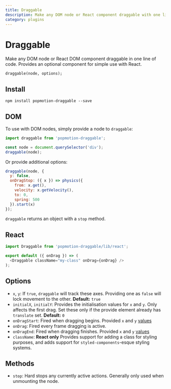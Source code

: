 ```yaml
---
title: Draggable
description: Make any DOM node or React component draggable with one line of code!
category: plugins
---
```


# Draggable

Make any DOM node or React DOM component draggable in one line of code. Provides an optional component for simple use with React.

```
draggable(node, options);
```

## Install

```
npm install popmotion-draggable --save
```

## DOM

To use with DOM nodes, simply provide a node to `draggable`:

```javascript
import draggable from 'popmotion-draggable';

const node = document.querySelector('div');
draggable(node);
```

Or provide additional options:

```javascript
draggable(node, {
  y: false,
  onDragStop: ({ x }) => physics({
    from: x.get(),
    velocity: x.getVelocity(),
    to: 0,
    spring: 500
  }).start(x)
});
```

`draggable` returns an object with a `stop` method.

## React

```javascript
import Draggable from 'popmotion-draggable/lib/react';

export default ({ onDrag }) => (
  <Draggable className="my-class" onDrag={onDrag} />
);
```

## Options
- `x`, `y`: If `true`, `draggable` will track these axes. Providing one as `false` will lock movement to the other. **Default:** `true`
- `initialX`, `initialY`: Provides the initialisation values for `x` and `y`. Only affects the first drag. Set these only if the provide element already has `translate` set. **Default:** `0`
- `onDragStart`: Fired when dragging begins. Provided `x` and `y` [values](/api/value)
- `onDrag`: Fired every frame dragging is active.
- `onDragEnd`: Fired when dragging finishes. Provided `x` and `y` [values](/api/value)
- `className`: **React only** Provides support for adding a class for styling purposes, and adds support for `styled-components`-esque styling systems.

## Methods

- `stop`: Hard stops any currently active actions. Generally only used when unmounting the node.

